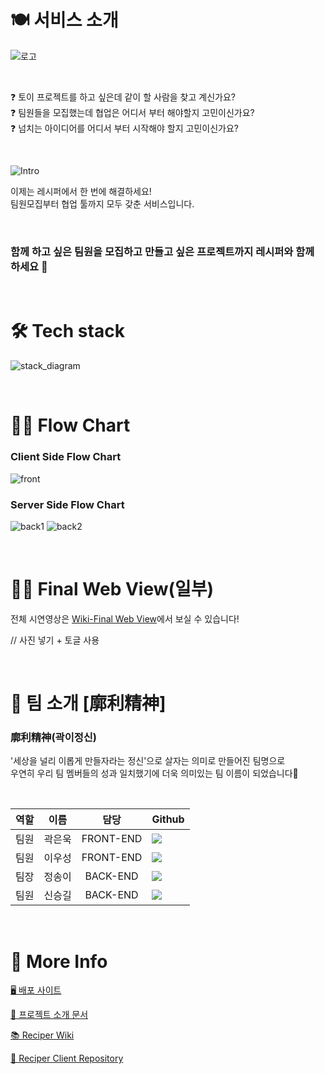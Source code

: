# 🍽 서비스 소개

![로고](https://user-images.githubusercontent.com/77570843/120951605-31cc1180-c784-11eb-92aa-5f1d297a3df1.png)

<br/>

❓ 토이 프로젝트를 하고 싶은데 같이 할 사람을 찾고 계신가요?  
❓ 팀원들을 모집했는데 협업은 어디서 부터 해야할지 고민이신가요?  
❓ 넘치는 아이디어를 어디서 부터 시작해야 할지 고민이신가요?

<br/>

![Intro](https://user-images.githubusercontent.com/77570843/121116942-4d055280-c852-11eb-8171-5a26d4f18659.png)

이제는 레시퍼에서 한 번에 해결하세요!  
팀원모집부터 협업 툴까지 모두 갖춘 서비스입니다.

<br/>

### **함께 하고 싶은 팀원을 모집하고 만들고 싶은 프로젝트까지 레시퍼와 함께 하세요 🙌**

<br/>

# 🛠 Tech stack

![stack_diagram](https://user-images.githubusercontent.com/77570843/120578890-7fcdd600-c461-11eb-9134-44ce31db21a3.png)

<br/>

# 🏃‍♂️ Flow Chart

### Client Side Flow Chart

![front](https://user-images.githubusercontent.com/77570843/121053267-23b6d900-c7f6-11eb-9147-9b51b5a9ea4d.png)

### Server Side Flow Chart

![back1](https://user-images.githubusercontent.com/77570843/120968408-cc881880-c7a3-11eb-9bc5-c29f3db5da2b.png)
![back2](https://user-images.githubusercontent.com/77570843/120967587-9eee9f80-c7a2-11eb-8577-263c371238c7.png)

<br/>

# 🧑‍💻 Final Web View(일부)

전체 시연영상은 [Wiki-Final Web View](https://github.com/codestates/Reciper-client/wiki/Final-Web-View)에서 보실 수 있습니다!

// 사진 넣기 + 토글 사용

<br/>

# 🌟 팀 소개 [廓利精神]

### 廓利精神(곽이정신)

'세상을 널리 이롭게 만들자라는 정신'으로 살자는 의미로 만들어진 팀명으로  
우연히 우리 팀 멤버들의 성과 일치했기에 더욱 의미있는 팀 이름이 되었습니다🤗

<br/>

| 역할 |  이름  |   담당    | Github                                                                                                                                                                      |
| :--: | :----: | :-------: | :-------------------------------------------------------------------------------------------------------------------------------------------------------------------------- |
| 팀원 | 곽은욱 | FRONT-END | <a href="https://github.com/Woogie-94" target="_blank"><img src="https://img.shields.io/badge/Woogie_94-5294E2?style=for-the-badge&logo=GitHub&logoColor=white"/></a>       |
| 팀원 | 이우성 | FRONT-END | <a href="https://github.com/useonglee" target="_blank"><img src="https://img.shields.io/badge/useonglee-5294E2?style=for-the-badge&logo=GitHub&logoColor=white"/></a>       |
| 팀장 | 정송이 | BACK-END  | <a href="https://github.com/lovelysi0113" target="_blank"><img src="https://img.shields.io/badge/lovelysi0113-5294E2?style=for-the-badge&logo=GitHub&logoColor=white"/></a> |
| 팀원 | 신승길 | BACK-END  | <a href="https://github.com/gatsukichi" target="_blank"><img src="https://img.shields.io/badge/gatsukichi-5294E2?style=for-the-badge&logo=GitHub&logoColor=white"/></a>     |

<br/>

# 🌸 More Info

[🖥 배포 사이트](https://reciper.me)

[🌿 프로젝트 소개 문서](https://www.notion.so/1-Reciper-de93f39a78844d7cb9af57c041ccfa27)

[📚 Reciper Wiki](https://github.com/codestates/Reciper-client/wiki)

[🔐 Reciper Client Repository](https://github.com/codestates/Reciper-client)
